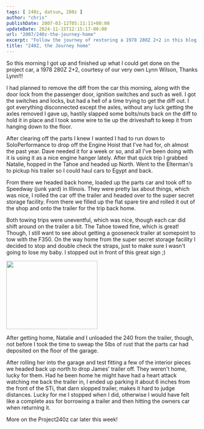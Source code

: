 ```yaml
---
tags: [ 240z, datsun, 280z ]
author: "chris"
publishDate: 2007-03-12T05:11:11+00:00
updateDate: 2024-11-15T12:15:17-06:00
url: "2007/240z-the-journey-home"
excerpt: "Follow the journey of restoring a 1978 280Z 2+2 in this blog, including struggles with car parts, towing trips, and the joys of bringing it back to li..."
title: "240Z, the Journey home"
---
```


So this morning I got up and finished up what I could get done on the project car, a 1978 280Z 2+2, courtesy of our very own Lynn Wilson, Thanks Lynn!!!

I had planned to remove the diff from the car this morning, along with the door lock from the passenger door, ignition switches and such as well. I got the switches and locks, but had a hell of a time trying to get the diff out. I got everything disconnected except the axles, without any luck getting the axles removed I gave up, hastily slapped some bolts/nuts back on the diff to hold it in place and I took some wire to tie up the driveshaft to keep it from hanging down to the floor.

After clearing off the parts I knew I wanted I had to run down to SoloPerformance to drop off the Engine Hoist that I've had for, oh almost the past year. Dave needed it for a week or so, and all I've been doing with it is using it as a nice engine hanger lately. After that quick trip I grabbed Natalie, hopped in the Tahoe and headed up North. Went to the Elterman's to pickup his trailer so I could haul cars to Egypt and back.

From there we headed back home, loaded up the parts car and took off to Speedway (junk yard) in Illinois. They were pretty lax about things, which was nice, I rolled the car off the trailer and headed over to the super secret storage facility. From there we filled up the flat spare tire and rolled it out of the shop and onto the trailer for the trip back home.

Both towing trips were uneventful, which was nice, though each car did shift around on the trailer a bit. The Tahoe towed fine, which is great! Though, I still want to see about getting a gooseneck trailer at somepoint to tow with the F350. On the way home from the super secret storage facility I decided to stop and double check the straps, just to make sure I wasn't going to lose my baby. I stopped out in front of this great sign ;)

<A href="https://www.flickr.com/photos/chammond/418362758/" target=_blank><IMG height=180 alt="" src="https://farm1.static.flickr.com/163/418362758_05c140ca13_m.jpg" width=240 border=0></A> 

After getting home, Natalie and I unloaded the 240 from the trailer, though, not before I took the time to sweap the 5lbs of rust that the parts car had deposited on the floor of the garage.

After rolling her into the garage and test fitting a few of the interior pieces we headed back up north to drop James' trailer off. They weren't home, lucky for them. Had he been home he might have had a heart attack watching me back the trailer in, I ended up parking it about 6 inches from the front of the STi, that darn slopped trailer, makes it hard to judge distances. Lucky for me I stopped when I did, otherwise I would have felt like a complete ass for borrowing a trailer and then hitting the owners car when returning it.

More on the Project240z car later this week!

